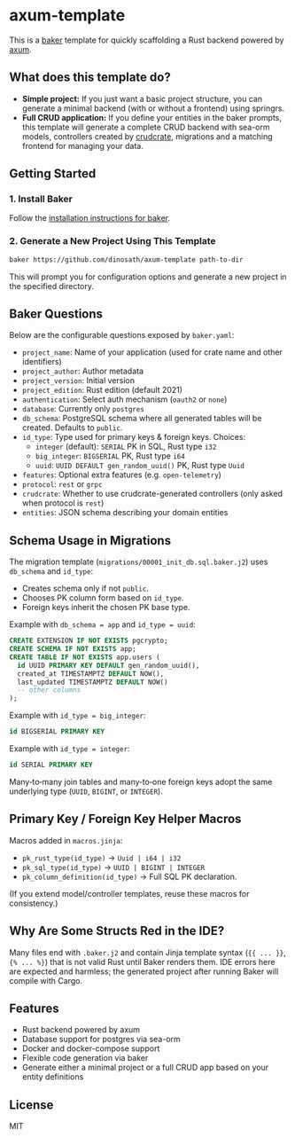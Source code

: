 # axum-template

This is a [baker](https://github.com/aliev/baker) template for quickly scaffolding a Rust backend powered by [axum](https://github.com/tokio-rs/axum).

## What does this template do?

- **Simple project:** If you just want a basic project structure, you can generate a minimal backend (with or without a frontend) using springrs.
- **Full CRUD application:** If you define your entities in the baker prompts, this template will generate a complete CRUD backend with sea-orm models, controllers created by [crudcrate](https://github.com/evanjt/crudcrate), migrations and a matching frontend for managing your data.

## Getting Started

### 1. Install Baker

Follow the [installation instructions for baker](https://github.com/aliev/baker?tab=readme-ov-file#installation).

### 2. Generate a New Project Using This Template

```sh
baker https://github.com/dinosath/axum-template path-to-dir
```

This will prompt you for configuration options and generate a new project in the specified directory.

## Baker Questions

Below are the configurable questions exposed by `baker.yaml`:

- `project_name`: Name of your application (used for crate name and other identifiers)
- `project_author`: Author metadata
- `project_version`: Initial version
- `project_edition`: Rust edition (default 2021)
- `authentication`: Select auth mechanism (`oauth2` or `none`)
- `database`: Currently only `postgres`
- `db_schema`: PostgreSQL schema where all generated tables will be created. Defaults to `public`.
- `id_type`: Type used for primary keys & foreign keys. Choices:
  - `integer` (default): `SERIAL` PK in SQL, Rust type `i32`
  - `big_integer`: `BIGSERIAL` PK, Rust type `i64`
  - `uuid`: `UUID DEFAULT gen_random_uuid()` PK, Rust type `Uuid`
- `features`: Optional extra features (e.g. `open-telemetry`)
- `protocol`: `rest` or `grpc`
- `crudcrate`: Whether to use crudcrate-generated controllers (only asked when protocol is `rest`)
- `entities`: JSON schema describing your domain entities

## Schema Usage in Migrations

The migration template (`migrations/00001_init_db.sql.baker.j2`) uses `db_schema` and `id_type`:

- Creates schema only if not `public`.
- Chooses PK column form based on `id_type`.
- Foreign keys inherit the chosen PK base type.

Example with `db_schema = app` and `id_type = uuid`:

```sql
CREATE EXTENSION IF NOT EXISTS pgcrypto;
CREATE SCHEMA IF NOT EXISTS app;
CREATE TABLE IF NOT EXISTS app.users (
  id UUID PRIMARY KEY DEFAULT gen_random_uuid(),
  created_at TIMESTAMPTZ DEFAULT NOW(),
  last_updated TIMESTAMPTZ DEFAULT NOW()
  -- other columns
);
```

Example with `id_type = big_integer`:
```sql
id BIGSERIAL PRIMARY KEY
```
Example with `id_type = integer`:
```sql
id SERIAL PRIMARY KEY
```

Many‑to‑many join tables and many‑to‑one foreign keys adopt the same underlying type (`UUID`, `BIGINT`, or `INTEGER`).

## Primary Key / Foreign Key Helper Macros

Macros added in `macros.jinja`:
- `pk_rust_type(id_type)` → `Uuid | i64 | i32`
- `pk_sql_type(id_type)` → `UUID | BIGINT | INTEGER`
- `pk_column_definition(id_type)` → Full SQL PK declaration.

(If you extend model/controller templates, reuse these macros for consistency.)

## Why Are Some Structs Red in the IDE?

Many files end with `.baker.j2` and contain Jinja template syntax (`{{ ... }}`, `{% ... %}`) that is not valid Rust until Baker renders them. IDE errors here are expected and harmless; the generated project after running Baker will compile with Cargo.

## Features
- Rust backend powered by axum
- Database support for postgres via sea-orm
- Docker and docker-compose support
- Flexible code generation via baker
- Generate either a minimal project or a full CRUD app based on your entity definitions

## License
MIT